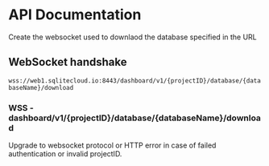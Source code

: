 # API Documentation

Create the websocket used to downlaod the database specified in the URL

## WebSocket handshake

`wss://web1.sqlitecloud.io:8443/dashboard/v1/{projectID}/database/{databaseName}/download`

### **WSS** - dashboard/v1/{projectID}/database/{databaseName}/download

Upgrade to websocket protocol or HTTP error in case of failed authentication or invalid projectID. 

